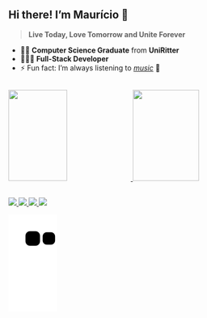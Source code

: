 ## Hi there! I’m **Maurício** 👋
> **Live Today, Love Tomorrow and Unite Forever**

- 👨‍🎓 **Computer Science Graduate** from **UniRitter**
- 🧑🏽‍💻 **Full-Stack Developer**
- ⚡ Fun fact: I’m always listening to <a href="https://www.tomorrowland.com/home/radio">*music*</a> 🎵

##

<div>
<a href="https://github.com/Mauricio-Caminha" />
<img height="180em" width="48%" src="https://github-readme-stats.vercel.app/api?username=mauricio-caminha&show_icons=true&theme=dracula&include_all_commits=true&count_private=true"/>
<img height="180em" width="51%" src="https://github-readme-stats.vercel.app/api/top-langs/?username=mauricio-caminha&layout=compact&langs_count=16&theme=dracula"/>
</div> 

## 

<div>
<a href="https://instagram.com/mauriciocaminha" target="_blank"><img src="https://img.shields.io/badge/Instagram-E4405F?style=for-the-badge&logo=instagram&logoColor=white" /> </a>
<a href="mailto:mauricio.caminha@hotmail.com" target="_blank"><img src="https://img.shields.io/badge/Gmail-D14836?style=for-the-badge&logo=gmail&logoColor=white" /> </a>
<a href="https://www.linkedin.com/in/mauriciocaminha/" target="_blank"><img src="https://img.shields.io/badge/LinkedIn-0077B5?style=for-the-badge&logo=linkedin&logoColor=white" /> </a>
<a href="https://open.spotify.com/user/maur%C3%ADcio98" target="_blank"><img src="https://img.shields.io/badge/Spotify-1ED760?&style=for-the-badge&logo=spotify&logoColor=white" /> </a>
</div>

![Snake animation](https://github.com/Mauricio-Caminha/mauricio-caminha/blob/output/github-contribution-grid-snake.svg)
